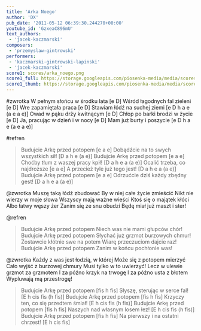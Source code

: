 ```yaml
---
title: 'Arka Noego'
author: 'DX'
pub_date: '2011-05-12 06:39:30.244270+00:00'
youtube_id: 'GzxeaC896mU'
text_authors:
 - 'jacek-kaczmarski'
composers:
 - 'przemyslaw-gintrowski'
performers:
 - 'kaczmarski-gintrowski-lapinski'
 - 'jacek-kaczmarski'
score1: scores/arka_noego.png
score1_full: https://storage.googleapis.com/piosenka-media/media/scores/arka_noego.png
score1_thumb: https://storage.googleapis.com/piosenka-media/media/scores/arka_noego.png.180x0_q85_upscale.jpg
---
```


#zwrotka
W pełnym słońcu w środku lata [e D]
Wśród łagodnych fal zieleni [e D]
Wre zapamiętała praca [e D]
Stawiam łódź na suchej ziemi [e D h a e (a e a e)]
Owad w pąku drży kwitnącym [e D]
Chłop po barki brodzi w życie [e D]
Ja, pracując w dzień i w nocy [e D]
Mam już burty i poszycie [e D h a e (a e a e)]

#refren
>Budujcie Arkę przed potopem [e a e]
>Dobądźcie na to swych wszystkich sił! [D a h e (a e)]
>Budujcie Arkę przed potopem [e a e]
>Choćby tłum z waszej pracy kpił! [D a h e a (a e)]
>Ocalić trzeba, co najdroższe [e a e]
>A przecież tyle już tego jest! [D a h e a (a e)]
>Budujcie Arkę przed potopem [e a e]
>Odrzućcie dziś każdy zbędny gest! [D a h e a (a e)]

@zwrotka
Muszę taką łódź zbudować
By w niej całe życie zmieścić
Nikt nie wierzy w moje słowa
Wszyscy mają ważne wieści
Ktoś się o majątek kłóci
Albo łatwy węszy żer
Zanim się ze snu obudzi
Będę miał już maszt i ster!

@refren
>Budujcie Arkę przed potopem
>Niech was nie mami głupców chór!
>Budujcie Arkę przed potopem
>Słychać już grzmot burzowych chmur!
>Zostawcie kłótnie swe na potem
>Wiarę przeczuciom dajcie raz!
>Budujcie Arkę przed potopem
>Zanim w końcu pochłonie was!

@zwrotka
Każdy z was jest łodzią, w której
Może się z potopem mierzyć
Cało wyjść z burzowej chmury
Musi tylko w to uwierzyć!
Lecz w ulewie grzmot za grzmotem
I za późno krzyk na trwogę
I za późno usta z błotem
Wypluwają mą przestrogę!

>Budujcie Arkę przed potopem [fis h fis]
>Słyszę, sterując w serce fal! [E h cis fis (h fis)]
>Budujcie Arkę przed potopem [fis h fis]
>Krzyczy ten, co się przedtem śmiał! [E h cis fis (h fis)]
>Budujcie Arkę przed potopem [fis h fis]
>Naszych nad własnym losem łez! [E h cis fis (h fis)]
>Budujcie Arkę przed potopem [fis h fis]
>Na pierwszy i na ostatni chrzest! [E h cis fis]